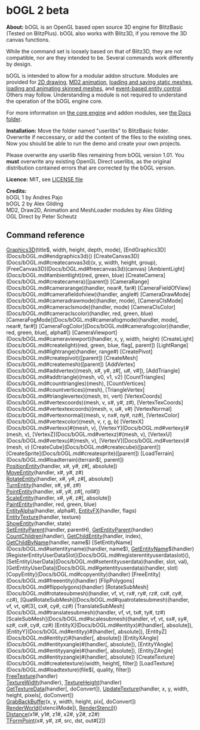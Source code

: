 
 bOGL 2 beta
=============

**About:** bOGL is an OpenGL based open source 3D engine for BlitzBasic (Tested on BlitzPlus). bOGL also works with Blitz3D, if you remove the 3D canvas functions.

While the command set is loosely based on that of Blitz3D, they are not compatible, nor are they intended to be. Several commands work differently by design.

bOGL is intended to allow for a modular addon structure. Modules are provided for [2D drawing](bOGL-Addons/Draw2D.bb), [MD2 animation](bOGL-Addons/MD2.bb), [loading and saving static meshes](bOGL-Addons/MeshLoader.bb), [loading and animating skinned meshes](bOGL-Addons/Animation.bb), and [event-based entity control](bOGL-Addons/3DAction.bb). Others may follow. Understanding a module is not required to understand the operation of the bOGL engine core.

For more information on [the core engine](Docs/bOGL.md) and addon modules, see [the Docs folder](Docs).

**Installation:** Move the folder named "userlibs" to BlitzBasic folder. Overwrite if neccessary, or add the content of the files to the existing ones. Now you should be able to run the demo and create your own projects.

Please overwrite any userlib files remaining from bOGL version 1.01. You **must** overwrite any existing OpenGL Direct userlibs, as the original distribution contained errors that are corrected by the bOGL version.

**Licence:** MIT, see [LICENSE file](LICENSE)

**Credits:**  
bOGL 1 by Andres Pajo  
bOGL 2 by Alex Gilding  
MD2, Draw2D, Animation and MeshLoader modules by Alex Gilding  
OGL Direct by Peter Scheutz  


 Command reference
-------------------

[Graphics3D](Docs/bOGL.md#graphics3d)(title$, width, height, depth, mode), [EndGraphics3D](Docs/bOGL.md#endgraphics3d)()  
[CreateCanvas3D](Docs/bOGL.md#createcanvas3d)(x, y, width, height, group), [FreeCanvas3D](Docs/bOGL.md#freecanvas3d)(canvas)  
[AmbientLight](Docs/bOGL.md#ambientlight)(red, green, blue)  
[CreateCamera](Docs/bOGL.md#createcamera)([parent])  
[CameraRange](Docs/bOGL.md#camerarange)(handler, near#, far#)  
[CameraFieldOfView](Docs/bOGL.md#camerafieldofview)(handler, angle#)  
[CameraDrawMode](Docs/bOGL.md#cameradrawmode)(handler, mode), [CameraClsMode](Docs/bOGL.md#cameraclsmode)(handler, mode)  
[CameraClsColor](Docs/bOGL.md#cameraclscolor)(handler, red, green, blue)  
[CameraFogMode](Docs/bOGL.md#camerafogmode)(handler, mode[, near#, far#])  
[CameraFogColor](Docs/bOGL.md#camerafogcolor)(handler, red, green, blue[, alpha#])  
[CameraViewport](Docs/bOGL.md#cameraviewport)(handler, x, y, width, height)  
[CreateLight](Docs/bOGL.md#createlight)(red, green, blue, flag[, parent])  
[LightRange](Docs/bOGL.md#lightrange)(handler, range#)  
[CreatePivot](Docs/bOGL.md#createpivot)([parent])  
[CreateMesh](Docs/bOGL.md#createmesh)([parent])  
[AddVertex](Docs/bOGL.md#addvertex)(mesh, x#, y#, z#[, u#, v#]), [AddTriangle](Docs/bOGL.md#addtriangle)(mesh, v0, v1, v2)  
[CountTriangles](Docs/bOGL.md#counttriangles)(mesh), [CountVertices](Docs/bOGL.md#countvertices)(mesh), [TriangleVertex](Docs/bOGL.md#trianglevertex)(mesh, tri, vert)  
[VertexCoords](Docs/bOGL.md#vertexcoords)(mesh, v, x#, y#, z#), [VertexTexCoords](Docs/bOGL.md#vertextexcoords)(mesh, v, u#, v#)  
[VertexNormal](Docs/bOGL.md#vertexnormal)(mesh, v, nx#, ny#, nz#), [VertexColor](Docs/bOGL.md#vertexcolor)(mesh, v, r, g, b)  
[VertexX](Docs/bOGL.md#vertexx)#(mesh, v), [VertexY](Docs/bOGL.md#vertexy)#(mesh, v), [VertexZ](Docs/bOGL.md#vertexz)#(mesh, v), [VertexU](Docs/bOGL.md#vertexu)#(mesh, v), [VertexV](Docs/bOGL.md#vertexv)#(mesh, v)  
[CreateCube](Docs/bOGL.md#createcube)([parent])  
[CreateSprite](Docs/bOGL.md#createsprite)([parent])  
[LoadTerrain](Docs/bOGL.md#loadterrain)(terrain$[, parent])  
[PositionEntity](Docs/bOGL.md#positionentity)(handler, x#, y#, z#[, absolute])  
[MoveEntity](Docs/bOGL.md#moveentity)(handler, x#, y#, z#)  
[RotateEntity](Docs/bOGL.md#rotateentity)(handler, x#, y#, z#[, absolute])  
[TurnEntity](Docs/bOGL.md#turnentity)(handler, x#, y#, z#)  
[PointEntity](Docs/bOGL.md#pointentity)(handler, x#, y#, z#[, roll#])  
[ScaleEntity](Docs/bOGL.md#scaleentity)(handler, x#, y#, z#[, absolute])  
[PaintEntity](Docs/bOGL.md#paintentity)(handler, red, green, blue)  
[EntityAlpha](Docs/bOGL.md#entityalpha)(handler, alpha#), [EntityFX](Docs/bOGL.md#entityfx)(handler, flags)  
[EntityTexture](Docs/bOGL.md#entitytexture)(handler, texture)  
[ShowEntity](Docs/bOGL.md#showentity)(handler, state)  
[SetEntityParent](Docs/bOGL.md#setentityparent)(handler, parentH), [GetEntityParent](Docs/bOGL.md#getentityparent)(handler)  
[CountChildren](Docs/bOGL.md#countchildren)(handler), [GetChildEntity](Docs/bOGL.md#getchildentity)(handler, index), [GetChildByName](Docs/bOGL.md#getchildbyname)(handler, name$)  
[SetEntityName](Docs/bOGL.md#setentityname)(handler, name$), [GetEntityName](Docs/bOGL.md#getentityname)$(handler)  
[RegisterEntityUserDataSlot](Docs/bOGL.md#registerentityuserdataslot)(), [SetEntityUserData](Docs/bOGL.md#setentityuserdata)(handler, slot, val), [GetEntityUserData](Docs/bOGL.md#getentityuserdata)(handler, slot)  
[CopyEntity](Docs/bOGL.md#copyentity)(handler)  
[FreeEntity](Docs/bOGL.md#freeentity)(handler)  
[FlipPolygons](Docs/bOGL.md#flippolygons)(handler)  
[RotateSubMesh](Docs/bOGL.md#rotatesubmesh)(handler, vf, vt, rx#, ry#, rz#, cx#, cy#, cz#), [QuatRotateSubMesh](Docs/bOGL.md#quatrotatesubmesh)(handler, vf, vt, q#[3], cx#, cy#, cz#)  
[TranslateSubMesh](Docs/bOGL.md#translatesubmesh)(handler, vf, vt, tx#, ty#, tz#)  
[ScaleSubMesh](Docs/bOGL.md#scalesubmesh)(handler, vf, vt, sx#, sy#, sz#, cx#, cy#, cz#)  
[EntityX](Docs/bOGL.md#entityx)#(handler[, absolute]), [EntityY](Docs/bOGL.md#entityy)#(handler[, absolute]), [EntityZ](Docs/bOGL.md#entityz)#(handler[, absolute])  
[EntityXAngle](Docs/bOGL.md#entityxangle)#(handler[, absolute]), [EntityYAngle](Docs/bOGL.md#entityyangle)#(handler[, absolute]), [EntityZAngle](Docs/bOGL.md#entityzangle)#(handler[, absolute])  
[CreateTexture](Docs/bOGL.md#createtexture)(width, height[, filter])  
[LoadTexture](Docs/bOGL.md#loadtexture)(file$[, quality, filter])  
[FreeTexture](Docs/bOGL.md#freetexture)(handler)  
[TextureWidth](Docs/bOGL.md#texturewidth)(handler), [TextureHeight](Docs/bOGL.md#textureheight)(handler)  
[GetTextureData](Docs/bOGL.md#gettexturedata)(handler[, doConvert]), [UpdateTexture](Docs/bOGL.md#updatetexture)(handler, x, y, width, height, pixels[, doConvert])  
[GrabBackBuffer](Docs/bOGL.md#grabbackbuffer)(x, y, width, height, pix[, doConvert])  
[RenderWorld](Docs/bOGL.md#renderworld)([stencilMode]), [RenderStencil](Docs/bOGL.md#renderstencil)()      
[Distance](Docs/bOGL.md#distance)(x1#, y1#, z1#, x2#, y2#, z2#)  
[TFormPoint](Docs/bOGL.md#tformpoint)(x#, y#, z#, src, dst, out#[2])  

